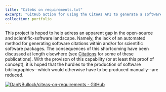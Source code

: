 ```yaml
---
title: "CiteAs on requirements.txt"
excerpt: "GitHub action for using the CiteAs API to generate a software citation ACKNOWLEDGEMENTS.md document automatically from a requirements.txt file.<br/><img style='aspect-ratio: 1 / 1; width: 520px;' src='https://citeas.org/static/img/citeas-logo.png'>"
collection: portfolio
---
```


This project is hoped to help adress an apparent gap in the open-source and scientific-software landscape.  Namely, the lack of an automated method for generating software citations within and/or for scientific software packages.  The consequences of this shortcoming have been discussed at length elsewhere (see [Citations](https://github.com/DanNBullock/citeas-on-requirements#publications) for some of these publications).  With the provison of this capability (or at least this proof of concept), it is hoped that the hurdles to the production of software bibliographies--which would otherwise have to be produced manually--are reduced.

[![DanNBullock/citeas-on-requirements - GitHub](https://gh-card.dev/repos/DanNBullock/citeas-on-requirements.svg)](https://github.com/DanNBullock/citeas-on-requirements)
